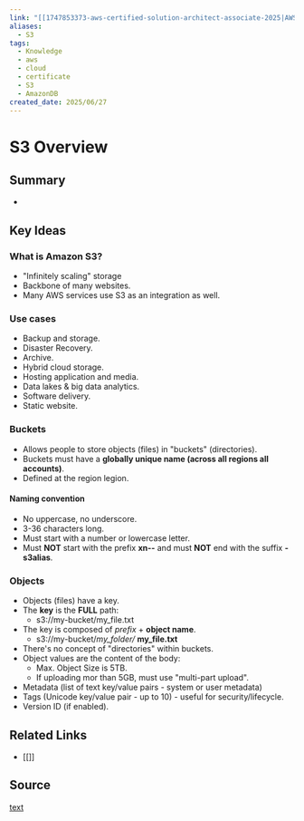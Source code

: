 ```yaml
---
link: "[[1747853373-aws-certified-solution-architect-associate-2025|AWS Certified Solution Architect Associate 2025]]"
aliases:
  - S3
tags:
  - Knowledge
  - aws
  - cloud
  - certificate
  - S3
  - AmazonDB
created_date: 2025/06/27
---
```

# S3 Overview
## Summary
- 
## Key Ideas
### What is Amazon S3?
- "Infinitely scaling" storage
- Backbone of many websites.
- Many AWS services use S3 as an integration as well.
### Use cases
- Backup and storage.
- Disaster Recovery.
- Archive.
- Hybrid cloud storage.
- Hosting application and media.
- Data lakes & big data analytics.
- Software delivery.
- Static website.
### Buckets
- Allows people to store objects (files) in "buckets" (directories).
- Buckets must have a **globally unique name (across all regions all accounts)**.
- Defined at the region legion.
#### Naming convention
- No uppercase, no underscore.
- 3-36 characters long.
- Must start with a number or lowercase letter.
- Must **NOT** start with the prefix **xn--** and must **NOT** end with the suffix **-s3alias**.
### Objects
- Objects (files) have a key.
- The **key** is the **FULL** path:
	- s3://my-bucket/my_file.txt
- The key is composed of *prefix* + **object name**.
	- s3://my-bucket/*my_folder/* **my_file.txt**
- There's no concept of "directories" within buckets.
- Object values are the content of the body:
	- Max. Object Size is 5TB.
	- If uploading mor than 5GB, must use "multi-part upload".
- Metadata (list of text key/value pairs - system or user metadata)
- Tags (Unicode key/value pair - up to 10) - useful for security/lifecycle.
- Version ID (if enabled).
## Related Links
- [[]]
## Source
[text](url) 

